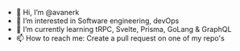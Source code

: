- 👋 Hi, I’m @avanerk
- 👀 I’m interested in Software engineering, devOps
- 🌱 I’m currently learning tRPC, Svelte, Prisma, GoLang & GraphQL
- 📫 How to reach me: Create a pull request on one of my repo's

<!---
avanerk/avanerk is a ✨ special ✨ repository because its `README.md` (this file) appears on your GitHub profile.
You can click the Preview link to take a look at your changes.
--->
